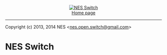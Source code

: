 <p align="center" >
    <a href="https://plus.google.com/101558304739422804269" rel="publisher">
    <img src="https://lh6.googleusercontent.com/-enXDozuGFFo/VHyg4UmzbwI/AAAAAAAAAHQ/55Y_IdhVom0/s256-no/nes-switch-2.png" alt="NES Switch" title="NES Switch">
    </a><br>
    <a href="https://plus.google.com/101558304739422804269" rel="publisher">Home page</a>
</p>

<hr>

<a href="https://plus.google.com/+NES-Dev?rel=author" rel="author"></a>
<a href="https://plus.google.com/110171670192839928333?rel=author" rel="author"></a>
<a href="https://plus.google.com/101558304739422804269?rel=publisher" rel="publisher"></a>
Copyright (c) 2013, 2014
    NES &lt;nes.open.switch@gmail.com&gt;

NES Switch
==========
